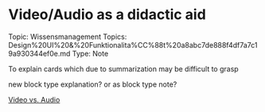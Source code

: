 # Video/Audio as a didactic aid

Topic: Wissensmanagement
Topics: Design%20UI%20&%20Funktionalita%CC%88t%20a8abc7de888f4df7a7c19a930344ef0e.md
Type: Note

To explain cards which due to summarization may be difficult to grasp

new block type explanation? or as block type note?

[Video vs. Audio](Video%20Audio%20as%20a%20didactic%20aid%208e5a0ab9949f4b80b45c508e05470a7c/Video%20vs%20Audio%205097037bf74143db9479adca82c58870.md)